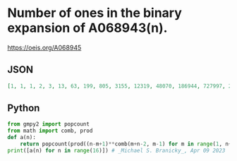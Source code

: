 # Number of ones in the binary expansion of A068943\(n\)\.
https://oeis.org/A068945
## JSON
```JSON
[1, 1, 1, 2, 3, 13, 63, 199, 805, 3155, 12319, 48070, 186944, 727997, 2846645, 11109160, 43432775, 169958492, 665601661, 2608395091]
```
## Python
```Python
from gmpy2 import popcount
from math import comb, prod
def a(n):
    return popcount(prod((n-m+1)**comb(m+n-2, m-1) for m in range(1, n+1)))
print([a(n) for n in range(16)]) # _Michael S. Branicky_, Apr 09 2023
```
